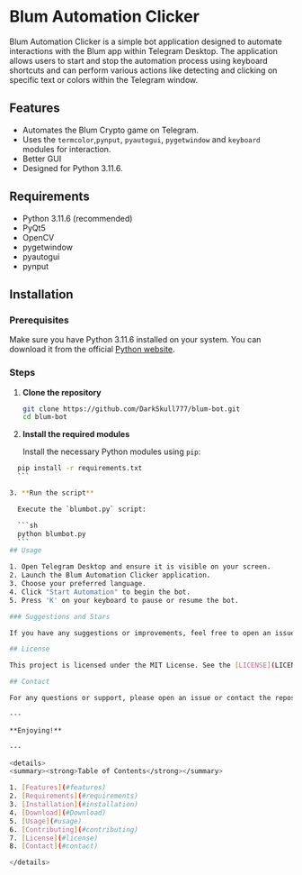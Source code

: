 # Blum Automation Clicker
Blum Automation Clicker is a simple bot application designed to automate interactions with the Blum app within Telegram Desktop. The application allows users to start and stop the automation process using keyboard shortcuts and can perform various actions like detecting and clicking on specific text or colors within the Telegram window.

## Features

- Automates the Blum Crypto game on Telegram.
- Uses the `termcolor`,`pynput`, `pyautogui`, `pygetwindow` and `keyboard` modules for interaction.
- Better GUI
- Designed for Python 3.11.6.

## Requirements

- Python 3.11.6 (recommended)
- PyQt5
- OpenCV
- pygetwindow
- pyautogui
- pynput

## Installation

### Prerequisites

Make sure you have Python 3.11.6 installed on your system. You can download it from the official [Python website](https://www.python.org/downloads/release/python-3116/).

### Steps

1. **Clone the repository**

    ```sh
    git clone https://github.com/DarkSkull777/blum-bot.git
    cd blum-bot
    ```

2. **Install the required modules**

    Install the necessary Python modules using `pip`:

  ```sh
    pip install -r requirements.txt
    ```

3. **Run the script**

    Execute the `blumbot.py` script:

    ```sh
    python blumbot.py
    ```
## Usage

1. Open Telegram Desktop and ensure it is visible on your screen.
2. Launch the Blum Automation Clicker application.
3. Choose your preferred language.
4. Click "Start Automation" to begin the bot.
5. Press 'K' on your keyboard to pause or resume the bot.

### Suggestions and Stars

If you have any suggestions or improvements, feel free to open an issue. If you like this repository and find it helpful, please give it a star ⭐!

## License

This project is licensed under the MIT License. See the [LICENSE](LICENSE) file for details.

## Contact

For any questions or support, please open an issue or contact the repository owner on [<span style="font-size:1.5em;">Twitter</span>](https://x.com/Lavize0x).

---

**Enjoying!**

---

<details>
<summary><strong>Table of Contents</strong></summary>

1. [Features](#features)
2. [Requirements](#requirements)
3. [Installation](#installation)
4. [Download](#Download)
5. [Usage](#usage)
6. [Contributing](#contributing)
7. [License](#license)
8. [Contact](#contact)

</details>
